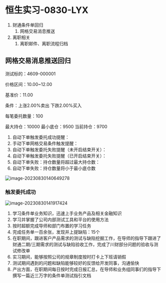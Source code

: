 # 恒生实习-0830-LYX

1. 财通条件单回归
   1. 网格交易消息推送
2. 离职相关
   1. 离职邮件、离职流程归档

## 网格交易消息推送回归

测试标的：4609-000001

价格区间：10.00~12.00

基准价：11.00

条件：上涨2.00%卖出 下跌2.00%买入

每笔委托数量：100

最大持仓：10000 最小底仓：9500 当前持仓：9700

1. 自动下单触发委托成功提醒：
2. 手动下单网格交易条件触发提醒：
3. 自动下单触发委托失败提醒（未开启结束开关）：
4. 自动下单触发委托失败提醒（已开启结束开关）：
5. 自动下单失败：持仓数量将超过最大持仓数：
6. 自动下单失败：持仓数量将小于最小底仓数

![image-20230830140649278](https://happygoing.oss-cn-beijing.aliyuncs.com/img/image-20230830140649278.png)

### 触发委托成功

![image-20230830141917424](https://happygoing.oss-cn-beijing.aliyuncs.com/img/image-20230830141917424.png)

1. 学习条件单业务知识，迅速上手业务产品及相关金融知识
2. 学习并掌握了公司内部测试工具和平台的使用方法
3. 按时超额完成导师和部门布置的学习任务
4. 完成任务单一百余张，发现并上提缺陷：15个
5. 在职期间，跟进客户产品需求的测试与缺陷挖掘工作，在导师的指导下跟进了财通二期/三期需求的测试与缺陷验收工作，完成了川财部分问题的验收与测试修改单
6. 实习期间，能够按照公司的规章制度按时打卡上下班请销假
7. 测试期间遇到的问题和缺陷能够较好的反馈给开发同事，沟通愉快
8. 产出方面，在职期间每日按时完成日报汇总，在导师和业务组同事们的指导下撰写一篇近三万字的条件单测试指引文档